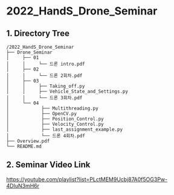 # 2022_HandS_Drone_Seminar

## 1. Directory Tree
    /2022_HandS_Drone_Seminar
    ├── Drone_Seminar
    │     ├── 01
    │     │     └── 드론 intro.pdf
    │     ├── 02
    │     │     └── 드론 2회차.pdf
    │     ├── 03 
    │     │     ├── Taking_off.py
    │     │     ├── Vehicle_State_and_Settings.py
    │     │     └── 드론 3회차.pdf
    │     └── 04
    │            ├── Multithreading.py
    │            ├── OpenCV.py
    │            ├── Position_Control.py
    │            ├── Velocity_Control.py
    │            ├── last_assignment_example.py
    │            └── 드론 4회차.pdf 
    ├── Overview.pdf
    └── README.md
    
## 2. Seminar Video Link
https://youtube.com/playlist?list=PLctMEM9Ucbj87A0f5OG3Pw-4DIuN3mH6r
